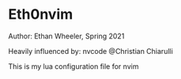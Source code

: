 # Eth0nvim
Author: Ethan Wheeler, Spring 2021

Heavily influenced by: nvcode @Christian Chiarulli

This is my lua configuration file for nvim
